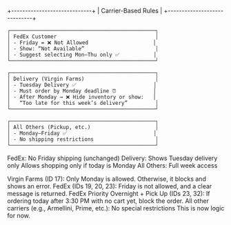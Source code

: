 +-----------------------------+
|     Carrier-Based Rules     |
+-----------------------------+

    ┌───────────────────────────────────────────────┐
    │ FedEx Customer                                │
    │ - Friday = ❌ Not Allowed                     │
    │ - Show: “Not Available”                       │
    │ - Suggest selecting Mon–Thu only ✅           │
    └───────────────────────────────────────────────┘
 
    ┌───────────────────────────────────────────────┐
    │ Delivery (Virgin Farms)                       │
    │ - Tuesday Delivery ✅                         │
    │ - Must order by Monday deadline ⏰            │
    │ - After Monday → ❌ Hide inventory or show:   │
    │   “Too late for this week’s delivery”         │
    └───────────────────────────────────────────────┘
 
    ┌───────────────────────────────────────────────┐
    │ All Others (Pickup, etc.)                     │
    │ - Monday–Friday ✅                            │
    │ - No shipping restrictions                    │
    └───────────────────────────────────────────────┘

FedEx: No Friday shipping (unchanged)
Delivery:
Shows Tuesday delivery only
Allows shopping only if today is Monday
All Others: Full week access

Virgin Farms (ID 17): Only Monday is allowed. Otherwise, it blocks and shows an error.
FedEx (IDs 19, 20, 23): Friday is not allowed, and a clear message is returned.
FedEx Priority Overnight + Pick Up (IDs 23, 32): If ordering today after 3:30 PM with no cart yet, block the order.
All other carriers (e.g., Armellini, Prime, etc.): No special restrictions
This is now logic for now.

